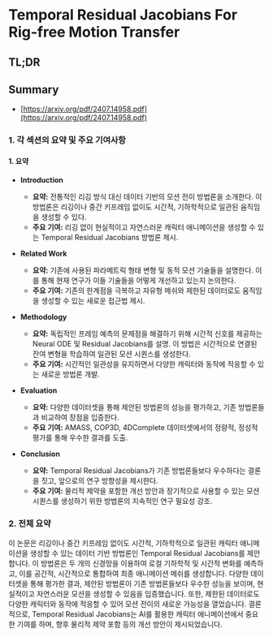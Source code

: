 # Temporal Residual Jacobians For Rig-free Motion Transfer
## TL;DR
## Summary
- [https://arxiv.org/pdf/2407.14958.pdf](https://arxiv.org/pdf/2407.14958.pdf)

### 1. 각 섹션의 요약 및 주요 기여사항

#### 1. 요약
- **Introduction**
  - **요약:** 전통적인 리깅 방식 대신 데이터 기반의 모션 전이 방법론을 소개한다. 이 방법론은 리깅이나 중간 키프레임 없이도 시간적, 기하학적으로 일관된 움직임을 생성할 수 있다.
  - **주요 기여:** 리깅 없이 현실적이고 자연스러운 캐릭터 애니메이션을 생성할 수 있는 Temporal Residual Jacobians 방법론 제시.

- **Related Work**
  - **요약:** 기존에 사용된 파라메트릭 형태 변형 및 동적 모션 기술들을 설명한다. 이를 통해 현재 연구가 이들 기술들을 어떻게 개선하고 있는지 논의한다.
  - **주요 기여:** 기존의 한계점을 극복하고 자유형 메쉬와 제한된 데이터로도 움직임을 생성할 수 있는 새로운 접근법 제시.

- **Methodology**
  - **요약:** 독립적인 프레임 예측의 문제점을 해결하기 위해 시간적 신호를 제공하는 Neural ODE 및 Residual Jacobians를 설명. 이 방법은 시간적으로 연결된 잔여 변형을 학습하여 일관된 모션 시퀀스를 생성한다.
  - **주요 기여:** 시간적인 일관성을 유지하면서 다양한 캐릭터와 동작에 적응할 수 있는 새로운 방법론 개발.

- **Evaluation**
  - **요약:** 다양한 데이터셋을 통해 제안된 방법론의 성능을 평가하고, 기존 방법론들과 비교하여 장점을 입증한다.
  - **주요 기여:** AMASS, COP3D, 4DComplete 데이터셋에서의 정량적, 정성적 평가를 통해 우수한 결과를 도출.

- **Conclusion**
  - **요약:** Temporal Residual Jacobians가 기존 방법론들보다 우수하다는 결론을 짓고, 앞으로의 연구 방향성을 제시한다.
  - **주요 기여:** 물리적 제약을 포함한 개선 방안과 장기적으로 사용할 수 있는 모션 시퀀스를 생성하기 위한 방법론의 지속적인 연구 필요성 강조.

### 2. 전체 요약

이 논문은 리깅이나 중간 키프레임 없이도 시간적, 기하학적으로 일관된 캐릭터 애니메이션을 생성할 수 있는 데이터 기반 방법론인 Temporal Residual Jacobians를 제안합니다. 이 방법론은 두 개의 신경망을 이용하여 로컬 기하학적 및 시간적 변화를 예측하고, 이를 공간적, 시간적으로 통합하여 최종 애니메이션 메쉬를 생성합니다. 다양한 데이터셋을 통해 평가한 결과, 제안된 방법론이 기존 방법론들보다 우수한 성능을 보이며, 현실적이고 자연스러운 모션을 생성할 수 있음을 입증했습니다. 또한, 제한된 데이터로도 다양한 캐릭터와 동작에 적응할 수 있어 모션 전이의 새로운 가능성을 열었습니다. 결론적으로, Temporal Residual Jacobians는 AI를 활용한 캐릭터 애니메이션에서 중요한 기여를 하며, 향후 물리적 제약 포함 등의 개선 방안이 제시되었습니다.